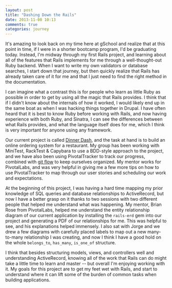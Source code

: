 ```yaml
---
layout: post
title: "Dashing Down the Rails"
date: 2013-11-08 10:13
comments: true
categories: journey
---
```


It's amazing to look back on my time here at gSchool and realize that at this point in time, if I were in a shorter bootcamp program, I'd be graduating today. <!-- more --> Instead, I'm midway through my first Rails project, and learning about all of the features that Rails implements for me through a well-thought-out Ruby backend. When I want to write my own validators or database searches, I start down that journey, but then quickly realize that Rails has already taken care of it for me and that I just need to find the right method in the documentation. 

I can imagine what a contrast this is for people who learn as little Ruby as possible in order to get by using all the magic that Rails provides. I think that if I didn't know about the internals of how it worked, I would likely end up in the same boat as when I was hacking things together in Drupal. I have often heard that it is best to know Ruby before working with Rails, and now having experience with both Ruby, and Sinatra, I can see the differences between what Rails provides, and what the language itself does for me, which I think is very important for anyone using any framework.

Our current project is called [Dinner Dash](http://tutorials.jumpstartlab.com/projects/dinner_dash.html), and the task at hand is to build an online ordering system for a restaurant. My group has been working with MiniTest, RackTest & Capybara to use a BDD-style approach to the project, and we have also been using PivotalTracker to track our progress, combined with [git flow](http://nvie.com/posts/a-successful-git-branching-model/) to keep ourselves organized. My mentor works for PivotalLabs, and was very helpful in giving me a few more tips on how to use PivotalTracker to map through our user stories and scheduling our work and expectations. 

At the beginning of this project, I was having a hard time mapping my prior knowledge of SQL queries and database relationships to ActiveRecord, but now I have a better grasp on it thanks to two sessions with two different people that helped me understand what was happening. My mentor, Brian Rose from PivotalLabs, helped me understand the entity relationship diagram of our current application by installing the `rails-erd` gem into our project and generating a PDF of our relationships for me. This was helpful to see, and his explanations helped immensely. I also sat with Jorge and we drew a few diagrams with carefully placed labels to map out a new many-to-many relationship I was creating, and now I think I have a good hold on the whole `belongs_to`, `has_many`, `is_one_of` structure. 

I think that besides structuring models, views, and controllers well and understanding ActiveRecord, knowing all of the work that Rails can do might take a little time to learn and master -- but overall I'm enjoying working with it. My goals for this project are to get my feet wet with Rails, and start to understand where it can lift some of the burden of common tasks when building applications.


